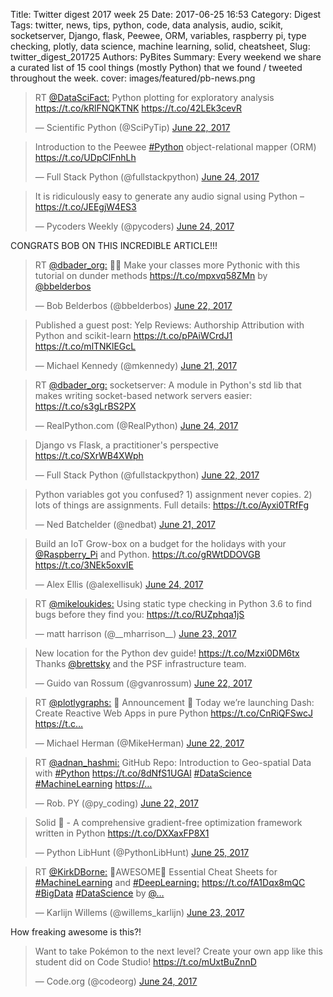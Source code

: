 Title: Twitter digest 2017 week 25
Date: 2017-06-25 16:53
Category: Digest
Tags: twitter, news, tips, python, code, data analysis, audio, scikit, socketserver, Django, flask, Peewee, ORM, variables, raspberry pi, type checking, plotly, data science, machine learning, solid, cheatsheet, 
Slug: twitter_digest_201725
Authors: PyBites
Summary: Every weekend we share a curated list of 15 cool things (mostly Python) that we found / tweeted throughout the week.
cover: images/featured/pb-news.png

<blockquote class="twitter-tweet"><p>RT <a href="https://twitter.com/@DataSciFact:" target="_blank">@DataSciFact:</a> Python plotting for exploratory analysis <a href="https://t.co/kRlFNQKTNK" title="https://t.co/kRlFNQKTNK" target="_blank">https://t.co/kRlFNQKTNK</a> <a href="https://t.co/42LEk3cevR" title="https://t.co/42LEk3cevR" target="_blank">https://t.co/42LEk3cevR</a></p>— Scientific Python (@SciPyTip) <a href="https://twitter.com/SciPyTip/status/877898032070766596" data-datetime="2017-06-22T14:36:16+00:00">June 22, 2017</a></blockquote>

<blockquote class="twitter-tweet"><p>Introduction to the Peewee <a href="https://twitter.com/search/#Python" target="_blank">#Python</a> object-relational mapper (ORM) <a href="https://t.co/UDpClFnhLh" title="https://t.co/UDpClFnhLh" target="_blank">https://t.co/UDpClFnhLh</a></p>— Full Stack Python (@fullstackpython) <a href="https://twitter.com/fullstackpython/status/878670149271924737" data-datetime="2017-06-24T17:44:23+00:00">June 24, 2017</a></blockquote>

<blockquote class="twitter-tweet"><p>It is ridiculously easy to generate any audio signal using Python – <a href="https://t.co/JEEgjW4ES3" title="https://t.co/JEEgjW4ES3" target="_blank">https://t.co/JEEgjW4ES3</a></p>— Pycoders Weekly (@pycoders) <a href="https://twitter.com/pycoders/status/878682638999048192" data-datetime="2017-06-24T18:34:00+00:00">June 24, 2017</a></blockquote>

CONGRATS BOB ON THIS INCREDIBLE ARTICLE!!!

<blockquote class="twitter-tweet"><p>RT <a href="https://twitter.com/@dbader_org:" target="_blank">@dbader_org:</a> 📰🐍 Make your classes more Pythonic with this tutorial on dunder methods <a href="https://t.co/mpxvq58ZMn" title="https://t.co/mpxvq58ZMn" target="_blank">https://t.co/mpxvq58ZMn</a> by <a href="https://twitter.com/@bbelderbos" target="_blank">@bbelderbos</a></p>— Bob Belderbos (@bbelderbos) <a href="https://twitter.com/bbelderbos/status/877778746673176576" data-datetime="2017-06-22T06:42:16+00:00">June 22, 2017</a></blockquote>

<blockquote class="twitter-tweet"><p>Published a guest post: Yelp Reviews: Authorship Attribution with Python and scikit-learn <a href="https://t.co/pPAiWCrdJ1" title="https://t.co/pPAiWCrdJ1" target="_blank">https://t.co/pPAiWCrdJ1</a> <a href="https://t.co/mlTNKlEGcL" title="https://t.co/mlTNKlEGcL" target="_blank">https://t.co/mlTNKlEGcL</a></p>— Michael Kennedy (@mkennedy) <a href="https://twitter.com/mkennedy/status/877571229527552000" data-datetime="2017-06-21T16:57:40+00:00">June 21, 2017</a></blockquote>

<blockquote class="twitter-tweet"><p>RT <a href="https://twitter.com/@dbader_org:" target="_blank">@dbader_org:</a> socketserver: A module in Python's std lib that makes writing socket-based network servers easier: <a href="https://t.co/s3gLrBS2PX" title="https://t.co/s3gLrBS2PX" target="_blank">https://t.co/s3gLrBS2PX</a></p>— RealPython.com (@RealPython) <a href="https://twitter.com/RealPython/status/878746025674014720" data-datetime="2017-06-24T22:45:53+00:00">June 24, 2017</a></blockquote>

<blockquote class="twitter-tweet"><p>Django vs Flask, a practitioner's perspective <a href="https://t.co/SXrWB4XWph" title="https://t.co/SXrWB4XWph" target="_blank">https://t.co/SXrWB4XWph</a></p>— Full Stack Python (@fullstackpython) <a href="https://twitter.com/fullstackpython/status/877973723462029312" data-datetime="2017-06-22T19:37:02+00:00">June 22, 2017</a></blockquote>

<blockquote class="twitter-tweet"><p>Python variables got you confused? 1) assignment never copies. 2) lots of things are assignments. Full details: <a href="https://t.co/Ayxi0TRfFg" title="https://t.co/Ayxi0TRfFg" target="_blank">https://t.co/Ayxi0TRfFg</a></p>— Ned Batchelder (@nedbat) <a href="https://twitter.com/nedbat/status/877581946452234241" data-datetime="2017-06-21T17:40:15+00:00">June 21, 2017</a></blockquote>

<blockquote class="twitter-tweet"><p>Build an IoT Grow-box on a budget for the holidays with your <a href="https://twitter.com/@Raspberry_Pi" target="_blank">@Raspberry_Pi</a> and Python. <a href="https://t.co/gRWtDDOVGB" title="https://t.co/gRWtDDOVGB" target="_blank">https://t.co/gRWtDDOVGB</a> <a href="https://t.co/3NEk5oxvIE" title="https://t.co/3NEk5oxvIE" target="_blank">https://t.co/3NEk5oxvIE</a></p>— Alex Ellis (@alexellisuk) <a href="https://twitter.com/alexellisuk/status/878649599593938944" data-datetime="2017-06-24T16:22:43+00:00">June 24, 2017</a></blockquote>

<blockquote class="twitter-tweet"><p>RT <a href="https://twitter.com/@mikeloukides:" target="_blank">@mikeloukides:</a> Using static type checking in Python 3.6 to find bugs before they find you: <a href="https://t.co/RUZphqa1jS" title="https://t.co/RUZphqa1jS" target="_blank">https://t.co/RUZphqa1jS</a></p>— matt harrison (@__mharrison__) <a href="https://twitter.com/__mharrison__/status/878249577043828738" data-datetime="2017-06-23T13:53:10+00:00">June 23, 2017</a></blockquote>

<blockquote class="twitter-tweet"><p>New location for the Python dev guide! <a href="https://t.co/Mzxi0DM6tx" title="https://t.co/Mzxi0DM6tx" target="_blank">https://t.co/Mzxi0DM6tx</a> Thanks <a href="https://twitter.com/@brettsky" target="_blank">@brettsky</a> and the PSF infrastructure team.</p>— Guido van Rossum (@gvanrossum) <a href="https://twitter.com/gvanrossum/status/877717256167243776" data-datetime="2017-06-22T02:37:55+00:00">June 22, 2017</a></blockquote>

<blockquote class="twitter-tweet"><p>RT <a href="https://twitter.com/@plotlygraphs:" target="_blank">@plotlygraphs:</a> 🌟 Announcement 🌟 Today we’re launching Dash: Create Reactive Web Apps in pure Python <a href="https://t.co/CnRiQFSwcJ" title="https://t.co/CnRiQFSwcJ" target="_blank">https://t.co/CnRiQFSwcJ</a> <a href="https://t.c…" title="https://t.c…" target="_blank">https://t.c…</a></p>— Michael Herman (@MikeHerman) <a href="https://twitter.com/MikeHerman/status/877900677489594369" data-datetime="2017-06-22T14:46:46+00:00">June 22, 2017</a></blockquote>

<blockquote class="twitter-tweet"><p>RT <a href="https://twitter.com/@adnan_hashmi:" target="_blank">@adnan_hashmi:</a> GitHub Repo: Introduction to Geo-spatial Data with <a href="https://twitter.com/search/#Python" target="_blank">#Python</a> <a href="https://t.co/8dNfS1UGAl" title="https://t.co/8dNfS1UGAl" target="_blank">https://t.co/8dNfS1UGAl</a> <a href="https://twitter.com/search/#DataScience" target="_blank">#DataScience</a> <a href="https://twitter.com/search/#MachineLearning" target="_blank">#MachineLearning</a> <a href="https://…" title="https://…" target="_blank">https://…</a></p>— Rob. PY (@py_coding) <a href="https://twitter.com/py_coding/status/877978904279035906" data-datetime="2017-06-22T19:57:37+00:00">June 22, 2017</a></blockquote>

<blockquote class="twitter-tweet"><p>Solid 🎯 - A comprehensive gradient-free optimization framework written in Python <a href="https://t.co/DXXaxFP8X1" title="https://t.co/DXXaxFP8X1" target="_blank">https://t.co/DXXaxFP8X1</a></p>— Python LibHunt (@PythonLibHunt) <a href="https://twitter.com/PythonLibHunt/status/878766575330836481" data-datetime="2017-06-25T00:07:32+00:00">June 25, 2017</a></blockquote>

<blockquote class="twitter-tweet"><p>RT <a href="https://twitter.com/@KirkDBorne:" target="_blank">@KirkDBorne:</a> 🌟AWESOME🌟 Essential Cheat Sheets for <a href="https://twitter.com/search/#MachineLearning" target="_blank">#MachineLearning</a> and <a href="https://twitter.com/search/#DeepLearning:" target="_blank">#DeepLearning:</a> <a href="https://t.co/fA1Dqx8mQC" title="https://t.co/fA1Dqx8mQC" target="_blank">https://t.co/fA1Dqx8mQC</a> <a href="https://twitter.com/search/#BigData" target="_blank">#BigData</a> <a href="https://twitter.com/search/#DataScience" target="_blank">#DataScience</a> by <a href="https://twitter.com/@…" target="_blank">@…</a></p>— Karlijn Willems (@willems_karlijn) <a href="https://twitter.com/willems_karlijn/status/878367218970484738" data-datetime="2017-06-23T21:40:38+00:00">June 23, 2017</a></blockquote>

How freaking awesome is this?!

<blockquote class="twitter-tweet"><p>Want to take Pokémon to the next level? Create your own app like this student did on Code Studio! <a href="https://t.co/mUxtBuZnnD" title="https://t.co/mUxtBuZnnD" target="_blank">https://t.co/mUxtBuZnnD</a></p>— Code.org (@codeorg) <a href="https://twitter.com/codeorg/status/878613684313964544" data-datetime="2017-06-24T14:00:00+00:00">June 24, 2017</a></blockquote>